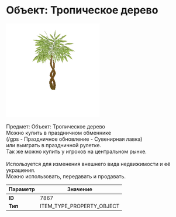 # Объект: Тропическое дерево

![Item Image](../img/7867.webp?raw=true)

Предмет: Объект: Тропическое дерево<br>Можно купить в праздничном обменнике<br>(/gps - Праздничное обновление - Сувенирная лавка)<br>или выиграть в праздничной рулетке.<br>Так же можно купить у игроков на центральном рынке.<br><br>Используется для изменения внешнего вида недвижимости и её украшения.<br>Можно использовать, передавать и продавать.


| Параметр | Значение |
|----------|----------|
| **ID** | 7867 |
| **Тип** | ITEM_TYPE_PROPERTY_OBJECT |

